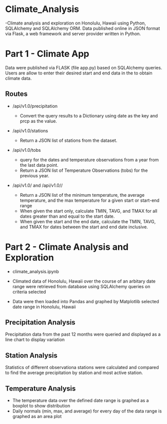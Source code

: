 # Climate_Analysis
-Climate analysis and exploration on Honolulu, Hawaii using Python, SQLAlchemy and SQLAlchemy ORM. Data published online in JSON format via Flask, a web framework and server provider written in Python.

# Part 1 - Climate App

Data were published via FLASK (file app.py) based on SQLAlchemy queries. Users are allow to enter their desired start and end data in the to obtain climate data.

## Routes
* /api/v1.0/precipitation
  * Convert the query results to a Dictionary using date as the key and prcp as the value.
  
* /api/v1.0/stations
  * Return a JSON list of stations from the dataset.
  
* /api/v1.0/tobs
  * query for the dates and temperature observations from a year from the last data point.
  *  Return a JSON list of Temperature Observations (tobs) for the previous year.
  
* /api/v1.0/<start> and /api/v1.0/<start>/<end>
  * Return a JSON list of the minimum temperature, the average temperature, and the max temperature for a given start or start-end range
  * When given the start only, calculate TMIN, TAVG, and TMAX for all dates greater than and equal to the start date.
  * When given the start and the end date, calculate the TMIN, TAVG, and TMAX for dates between the start and end date inclusive.
  

# Part 2 - Climate Analysis and Exploration

* climate_analysis.ipynb

* Climated data of Honolulu, Hawaii over the course of an arbitary date range were retrieved from database using SQLAlchemy queries on criteria selected

* Data were then loaded into Pandas and graphed by Matplotlib selected date range in Honolulu, Hawaii

## Precipitation Analysis

Precipitation data from the past 12 months were queried and displayed as a line chart to display variation

## Station Analysis

Statistics of different observationa stations were calculated and compared to find the average precipitation by station and most active station.


## Temperature Analysis

* The temperature data over the defined date range is graphed as a boxplot to show distribution
* Daily normals (min, max, and average) for every day of the data range is graphed as an area plot 







